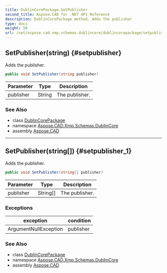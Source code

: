 ```yaml
---
title: DublinCorePackage.SetPublisher
second_title: Aspose.CAD for .NET API Reference
description: DublinCorePackage method. Adds the publisher
type: docs
weight: 50
url: /net/aspose.cad.xmp.schemas.dublincore/dublincorepackage/setpublisher/
---
```

## SetPublisher(string) {#setpublisher}

Adds the publisher.

```csharp
public void SetPublisher(string publisher)
```

| Parameter | Type | Description |
| --- | --- | --- |
| publisher | String | The publisher. |

### See Also

* class [DublinCorePackage](../)
* namespace [Aspose.CAD.Xmp.Schemas.DublinCore](../../../aspose.cad.xmp.schemas.dublincore/)
* assembly [Aspose.CAD](../../../)

---

## SetPublisher(string[]) {#setpublisher_1}

Adds the publisher.

```csharp
public void SetPublisher(string[] publisher)
```

| Parameter | Type | Description |
| --- | --- | --- |
| publisher | String[] | The publisher. |

### Exceptions

| exception | condition |
| --- | --- |
| ArgumentNullException | publisher |

### See Also

* class [DublinCorePackage](../)
* namespace [Aspose.CAD.Xmp.Schemas.DublinCore](../../../aspose.cad.xmp.schemas.dublincore/)
* assembly [Aspose.CAD](../../../)



